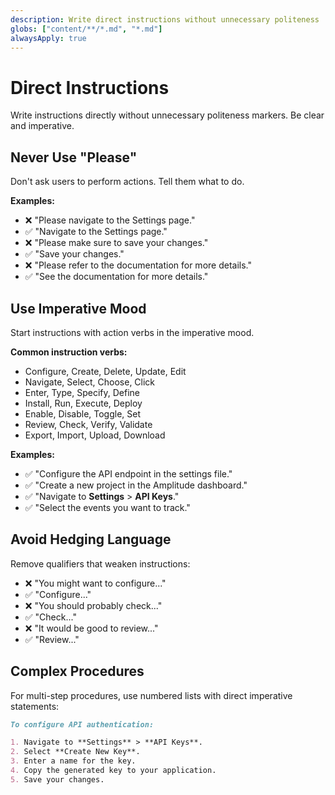 ```yaml
---
description: Write direct instructions without unnecessary politeness
globs: ["content/**/*.md", "*.md"]
alwaysApply: true
---
```


# Direct Instructions

Write instructions directly without unnecessary politeness markers. Be clear and imperative.

## Never Use "Please"

Don't ask users to perform actions. Tell them what to do.

**Examples:**
- ❌ "Please navigate to the Settings page."
- ✅ "Navigate to the Settings page."
- ❌ "Please make sure to save your changes."
- ✅ "Save your changes."
- ❌ "Please refer to the documentation for more details."
- ✅ "See the documentation for more details."

## Use Imperative Mood

Start instructions with action verbs in the imperative mood.

**Common instruction verbs:**
- Configure, Create, Delete, Update, Edit
- Navigate, Select, Choose, Click
- Enter, Type, Specify, Define
- Install, Run, Execute, Deploy
- Enable, Disable, Toggle, Set
- Review, Check, Verify, Validate
- Export, Import, Upload, Download

**Examples:**
- ✅ "Configure the API endpoint in the settings file."
- ✅ "Create a new project in the Amplitude dashboard."
- ✅ "Navigate to **Settings** > **API Keys**."
- ✅ "Select the events you want to track."

## Avoid Hedging Language

Remove qualifiers that weaken instructions:

- ❌ "You might want to configure..."
- ✅ "Configure..."
- ❌ "You should probably check..."
- ✅ "Check..."
- ❌ "It would be good to review..."
- ✅ "Review..."

## Complex Procedures

For multi-step procedures, use numbered lists with direct imperative statements:

```markdown
To configure API authentication:

1. Navigate to **Settings** > **API Keys**.
2. Select **Create New Key**.
3. Enter a name for the key.
4. Copy the generated key to your application.
5. Save your changes.
```


